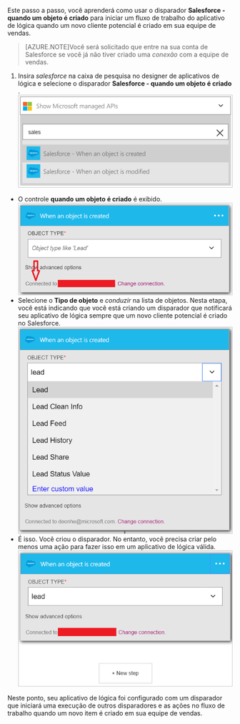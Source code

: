 Este passo a passo, você aprenderá como usar o disparador **Salesforce - quando um objeto é criado** para iniciar um fluxo de trabalho do aplicativo de lógica quando um novo cliente potencial é criado em sua equipe de vendas.

>[AZURE.NOTE]Você será solicitado que entre na sua conta de Salesforce se você já não tiver criado uma *conexão* com a equipe de vendas.  

1. Insira *salesforce* na caixa de pesquisa no designer de aplicativos de lógica e selecione o disparador **Salesforce - quando um objeto é criado** .  
![Imagem de gatilho de SalesForce 1](./media/connectors-create-api-salesforce/trigger-1.png)   
- O controle **quando um objeto é criado** é exibido.  
![Imagem de gatilho de SalesForce 2](./media/connectors-create-api-salesforce/trigger-2.png)   
- Selecione o **Tipo de objeto** e *conduzir* na lista de objetos. Nesta etapa, você está indicando que você está criando um disparador que notificará seu aplicativo de lógica sempre que um novo cliente potencial é criado no Salesforce.   
![Imagem de disparador SalesForce 3](./media/connectors-create-api-salesforce/trigger-3.png)   
- É isso. Você criou o disparador. No entanto, você precisa criar pelo menos uma ação para fazer isso em um aplicativo de lógica válida.    
![Imagem de gatilho de SalesForce 4](./media/connectors-create-api-salesforce/trigger-4.png)   

Neste ponto, seu aplicativo de lógica foi configurado com um disparador que iniciará uma execução de outros disparadores e as ações no fluxo de trabalho quando um novo item é criado em sua equipe de vendas.  